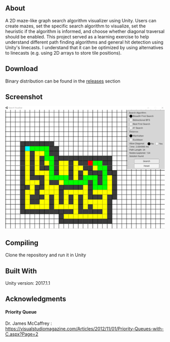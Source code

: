 ## About ##
A 2D maze-like graph search algorithm visualizer using Unity. Users can create mazes, set the specific search algorithm to visualize, set the heuristic if the algorithm is informed, and choose whether diagonal traversal should be enabled. This project served as a learning exercise to help understand different path finding algorithms and general hit detection using Unity's linecasts. I understand that it can be optimized by using alternatives to linecasts (e.g. using 2D arrays to store tile positions). 

## Download ##
Binary distribution can be found in the [releases](https://github.com/amSangi/Search-Visualizer/releases) section

## Screenshot ##
![BFS Screenshot](/Screenshots/BFS_Screenshot.png)

## Compiling ##
Clone the repository and run it in Unity

## Built With ##
Unity version: 2017.1.1

## Acknowledgments ##
#### Priority Queue ####
Dr. James McCaffrey : https://visualstudiomagazine.com/Articles/2012/11/01/Priority-Queues-with-C.aspx?Page=2
